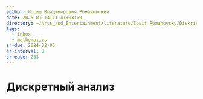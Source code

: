 ```yaml
---
author: Иосиф Владимирович Романовский
date: 2025-01-14T11:41+03:00
directory: ~/Arts_and_Entertainment/literature/Iosif Romanovsky/Diskrietnyi analiz (2274)/
tags:
  - inbox
  - mathematics
sr-due: 2024-02-05
sr-interval: 8
sr-ease: 263
---
```


# Дискретный анализ
